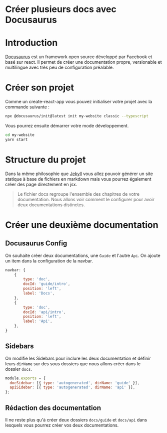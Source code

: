 # Créer plusieurs docs avec Docusaurus

# **Introduction**

[Docusaurus](https://docusaurus.io/) est un framework open source développé par Facebook et basé sur react. Il permet de créer une documentation propre, versionable et multilingue avec très peu de configuration préalable.

# **Créer son projet**

Comme un create-react-app vous pouvez initialiser votre projet avec la commande suivante :

```bash
npx @docusaurus/init@latest init my-website classic --typescript
```

Vous pourrez ensuite démarrer votre mode développement.

```bash
cd my-website
yarn start
```

# **Structure du projet**

Dans la même philosophie que [Jekyll](https://jekyllrb.com/) vous allez pouvoir générer un site statique à base de fichiers en markdown mais vous pourrez également créer des page directement en jsx.

> Le fichier docs regroupe l'ensemble des chapitres de votre documentation. Nous allons voir comment le configurer pour avoir deux documentations distinctes.
> 

# **Créer une deuxième documentation**

## **Docusaurus Config**

On souhaite créer deux documentations, une `Guide` et l'autre `Api`. On ajoute un item dans la configuration de la navbar.

```jsx
navbar: {
    {
        type: 'doc',
        docId: 'guide/intro',
        position: 'left',
        label: 'Docs',
    },
    {
        type: 'doc',
        docId: 'api/intro',
        position: 'left',
        label: 'Api',
    },
}
```

## **Sidebars**

On modifie les Sidebars pour inclure les deux documentation et définir leurs `dirName` sur des sous dossiers que nous allons créer dans le dossier `docs`.

```jsx
module.exports = {
  docSidebar: [{ type: 'autogenerated', dirName: 'guide' }],
  apiSidebar: [{ type: 'autogenerated', dirName: 'api' }],
};
```

## **Rédaction des documentation**

Il ne reste plus qu'à créer deux dossiers `docs/guide` et `docs/api` dans lesquels vous pourrez créer vos deux documentations.